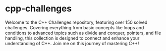 # cpp-challenges
Welcome to the C++ Challenges repository, featuring over 150 solved challenges. Covering everything from basic concepts like loops and conditions to advanced topics such as divide and conquer, pointers, and file handling, this collection is designed to connect and enhance your understanding of C++. Join me on this journey of mastering C++!
